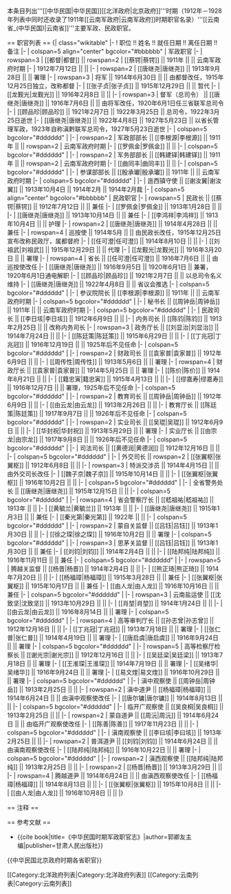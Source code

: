 本条目列出'''[[中华民国|中华民国]][[北洋政府|北京政府]]'''时期（1912年－1928年<ref group="注">列表中同时还收录了1911年[[云南军政府|云南军政府]]时期职官名录</ref>）'''[[云南省_(中华民国)|云南省]]'''主要军政、民政职官。

== 职官列表 ==
{| class="wikitable"
|-
! 职位 !! 姓名 !! 就任日期 !! 离任日期 !! 备注
|- 
| colspan=5 align="center" bgcolor="#bbbbbb" | 军政职官
|-
| rowspan=3 | [[都督|都督]] || rowspan=2 | [[蔡锷|蔡锷]] || 1911年 ||  || 云南军政府时期
|-
| 1912年7月12日 || ||
|-
| rowspan=2 | [[唐继尧|唐继尧]] || 1913年9月28日 || || 署理
|-
| rowspan=3 | 将军 || 1914年6月30日 || || 由都督改任，1915年12月25日独立，改称都督
|-
| [[张子贞|张子贞]] || 1915年12月29日 || || 暂代
|-
| [[龙觐光|龙觐光]] || 1916年2月8日 || ||
|-
| rowspan=3 | 督军（总司令） || [[唐继尧|唐继尧]] || 1916年7月6日 || || 由将军改任，1920年6月1日任三省联军总司令
|-
| [[顾品珍|顾品珍]] || 1921年2月7日 || 1922年3月25日 || 总司令，1922年3月25日逝世
|-
| [[唐继尧|唐继尧]] || 1922年4月8日 || 1927年5月23日 || 以省长管理军政，1923年自称滇黔联军总司令，1927年5月23日逝世
|-
| colspan=5  bgcolor="#dddddd" |
|-
| rowspan=2 | 军政部部长 || [[李根源|李根源]] || 1911年 || || rowspan=2 | 云南军政府时期
|-
| [[罗佩金|罗佩金]] || ||
|-
| colspan=5  bgcolor="#dddddd" |
|-
| rowspan=2 | 军务部部长 || [[韩建铎|韩建铎]] || 1911年 || || rowspan=2 | 云南军政府时期
|-
| [[曲同丰|曲同丰]] || ||
|-
| colspan=5  bgcolor="#dddddd" |
|-
| 参谋部部长 || [[殷承瓛|殷承瓛]] || 1911年 || || 云南军政府时期
|-
| colspan=5  bgcolor="#dddddd" |
|-
| 迤西镇守使 || [[谢汝翼|谢汝翼]] || 1913年10月4日 || 1914年2月 || 1914年2月裁
|-
| colspan=5 align="center" bgcolor="#bbbbbb" | 民政职官
|-
| rowspan=5 | 民政长 || [[蔡锷|蔡锷]] || 1912年7月12日 || || 兼任
|-
| [[罗佩金|罗佩金]] || 1913年1月28日 || ||
|-
| [[唐继尧|唐继尧]] || 1913年10月14日 || || 兼任
|-
| [[李鸿祥|李鸿祥]] || 1913年10月4日 || || 护理
|-
| rowspan=2 | [[唐继尧|唐继尧]] || 1914年4月28日 || || 兼任
|-
| rowspan=4 | 巡按使 || 1914年5月 || || 由民政长改任，1915年12月25日宣布改称民政厅，属都督府
|-
| [[任可澄|任可澄]] || 1914年8月10日 || ||
|-
| [[刘祖武|刘祖武]] || 1915年12月29日 || || 代理
|-
| [[龙觐光|龙觐光]] || 1916年3月20日 || || 署理
|-
| rowspan=4 | 省长 || [[任可澄|任可澄]] || 1916年7月6日 || || 由巡按使改任
|-
| [[唐继尧|唐继尧]] || 1916年9月5日 || 1920年6月1日 || 兼署，1920年6月1日通电解职
|-
| [[顾品珍|顾品珍]] || 1921年2月7日 || || 以总司令名义维持
|-
| [[唐继尧|唐继尧]] || 1922年4月8日 || || 省议会推选
|-
| colspan=5  bgcolor="#dddddd" |
|-
| 参议院院长 || [[李根源|李根源]] || 1911年 || || 云南军政府时期
|-
| colspan=5  bgcolor="#dddddd" |
|-
| 秘书长 || [[周钟岳|周钟岳]] || 1911年 || || 云南军政府时期
|-
| colspan=5  bgcolor="#dddddd" |
|-
| 民政司长 || [[李日垓|李日垓]] || 1912年6月9日 || ||
|-
| 内务司长 || [[陈钧|陈钧]] || 1913年2月25日 || || 改称内务司长
|-
| rowspan=3 | 政务厅长 || [[刘显治|刘显治]] || 1914年7月24日 || ||
|-
| [[陈廷策|陈廷策]] || 1915年6月29日 || ||
|-
| [[丁兆冠|丁兆冠]] || 1916年12月19日 || || 1925年后不见任命
|-
| colspan=5  bgcolor="#dddddd" |
|-
| rowspan=2 | 财政司长 || [[袁家普|袁家普]] || 1912年6月9日 || ||
|-
| [[周传性|周传性]] || 1913年5月6日 || || 署理
|-
| rowspan=4 | 财政厅长 || [[袁家普|袁家普]] || 1914年5月25日 || || 署理
|-
| [[陈价|陈价]] || 1914年8月21日 || ||
|-
| [[籍忠寅|籍忠寅]] || 1915年4月13日 || ||
|-
| [[缪嘉寿|缪嘉寿]] || 1916年12月7日 || || 署理，1925年后不见任命
|-
| colspan=5  bgcolor="#dddddd" |
|-
| rowspan=2 | 教育司长 || [[周钟岳|周钟岳]] || 1912年6月9日 || ||
|-
| [[由云龙|由云龙]] || 1913年2月26日 || ||
|-
| 教育厅长 || [[陈廷策|陈廷策]] || 1917年9月7日 || || 1926年后不见任命
|-
| colspan=5  bgcolor="#dddddd" |
|-
| rowspan=2 | 实业司长 || [[吴琨|吴琨]] || 1912年6月9日 || ||
|-
| [[华封祝|华封祝]] || 1913年5月29日 || || 署理
|-
| 实业厅长 || [[由宗龙|由宗龙]] || 1917年9月8日 || || 1926年后不见任命
|-
| colspan=5  bgcolor="#dddddd" |
|-
| 司法司长 || [[黄德润|黄德润]] || 1912年12月16日 || ||
|-
| colspan=5  bgcolor="#dddddd" |
|-
| 外交司长 || rowspan=2 | [[张翼枢|张翼枢]] || 1912年6月8日 || ||
|-
| rowspan=3 | 特派交涉员 || 1914年4月15日 || || 由外交司长改任
|-
| [[魏子京|魏子京]] || 1915年10月14日 || ||
|-
| [[张翼枢|张翼枢]] || 1916年10月2日 || ||
|-
| colspan=5  bgcolor="#dddddd" |
|-
| 全省警务处长 || [[唐继尧|唐继尧]] || 1915年12月15日 || ||
|-
| colspan=5  bgcolor="#dddddd" |
|-
| rowspan=4 | 省会警察厅长 || [[嵇祖祐|嵇祖祐]] || 1913年 || ||
|-
| [[黄毓兰|黄毓兰]] || 1913年 || ||
|-
| [[唐继尧|唐继尧]] || 1915年1月3日 || || 兼任
|-
| [[秦光第|秦光第]] || 1922年 || ||
|-
| colspan=5  bgcolor="#dddddd" |
|-
| rowspan=2 | 蒙自关监督 || [[吕钰|吕钰]] || 1913年1月30日 || ||
|-
| [[徐之琛|徐之琛]] || 1916年10月2日 || || 署理
|-
| colspan=5  bgcolor="#dddddd" |
|-
| rowspan=3 | 思茅关监督 || [[吕钰|吕钰]] || 1913年1月30日 || || 兼任
|-
| [[刘钧|刘钧]] || 1914年2月4日 || ||
|-
| [[陆邦纯|陆邦纯]] || 1916年11月11日 || || 兼任
|-
| colspan=5  bgcolor="#dddddd" |
|-
| rowspan=5 | 腾越关监督 || [[杨晋|杨晋]] || 1914年2月4日 || ||
|-
| [[熊正琦|熊正琦]] || 1914年7月20日 || ||
|-
| [[杨福璋|杨福璋]] || 1915年3月28日 || || 兼任
|-
| [[张翼枢|张翼枢]] || 1915年10月17日 || || 兼任
|-
| [[由人龙|由人龙]] || 1916年10月16日 || || 兼任
|-
| colspan=5  bgcolor="#dddddd" |
|-
| rowspan=3 | 云南盐运使 || [[沈致坚|沈致坚]] || 1913年10月29日 || ||
|-
| [[肖堃|肖堃]] || 1914年1月24日 || ||
|-
| [[由云龙|由云龙]] || 1916年8月14日 || || 署理
|-
| colspan=5  bgcolor="#dddddd" |
|-
| rowspan=4 | 高等审判厅长 || [[孙志曾|孙志曾]] || 1912年12月16日 || ||
|-
| [[丁兆冠|丁兆冠]] || 1913年7月18日 || || 署理
|-
| [[张仁普|张仁普]] || 1914年4月19日 || || 署理
|-
| [[唐启虞|唐启虞]] || 1916年9月24日 || || 署理
|-
| colspan=5  bgcolor="#dddddd" |
|-
| rowspan=5 | 高等检察厅检察长 || [[谢光宗|谢光宗]] || 1912年12月16日 || ||
|-
| [[吴廷梁|吴廷梁]] || 1913年7月18日 || || 署理
|-
| [[王淮琛|王淮琛]] || 1914年7月19日 || || 署理
|-
| [[吴绪华|吴绪华]] || 1916年9月24日 || || 署理
|-
| [[易文煃|易文煃]] || 1916年10月29日 || || 署理
|-
| colspan=5  bgcolor="#dddddd" |
|-
| 滇中观察使 || [[周钟岳|周钟岳]] || 1913年2月25日 || ||
|-
| rowspan=2 | 滇中道尹 || [[杨福璋|杨福璋]] || 1914年6月24日 || || 由滇中观察使改任
|-
| [[唐尔镛|唐尔镛]] || 1914年8月13日 || ||
|-
| colspan=5  bgcolor="#dddddd" |
|-
| 临开广观察使 || [[吴良桐|吴良桐]] || 1913年2月25日 || ||
|-
| rowspan=2 | 蒙自道尹 || [[周沅|周沅]] || 1914年6月24日 || || 由临开广观察使改任
|-
| [[陈善|陈善]] || 1917年11月23日 || ||
|-
| colspan=5  bgcolor="#dddddd" |
|-
| 滇南观察使 || [[李曰垓|李曰垓]] || 1913年2月25日 || ||
|-
| rowspan=2 | 普洱道尹 || [[刘钧|刘钧]] || 1914年6月24日 || || 由滇南观察使改任
|-
| [[陆邦纯|陆邦纯]] || 1916年10月22日 || || 署理
|-
| colspan=5  bgcolor="#dddddd" |
|-
| rowspan=2 | 滇西观察使 || [[陆邦纯|陆邦纯]] || 1913年2月25日 || ||
|-
| rowspan=2 | [[杨晋|杨晋]] || 1913年3月29日 || ||
|-
| rowspan=4 | 腾越道尹 || 1914年6月24日 || || 由滇西观察使改任
|-
| [[杨福璋|杨福璋]] || 1914年8月13日 || ||
|-
| [[张翼枢|张翼枢]] || 1915年10月8日 || ||
|-
| [[由人龙|由人龙]] || 1916年10月8日 || ||
|}

== 注释 ==
<small><references group="注" /></small>

== 参考文献 ==
* {{cite book|title=《中华民国时期军政职官志》|author=郭卿友主编|publisher=甘肃人民出版社}}

{{中华民国北京政府时期各省职官}}

[[Category:北洋政府列表|Category:北洋政府列表]]
[[Category:云南列表|Category:云南列表]]